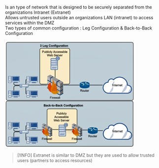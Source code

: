 Is an type of network that is designed to be securely separated from the organizations Intranet (Extranet)  
Allows untrusted users outside an organizations LAN (intranet) to access services within the DMZ  
Two types of common configuration : Leg Configuration & Back-to-Back Configuration

![Perimeter Network Configuration|400](../images/perimeter_network_configuration.png)

 > [!INFO]
 > Extranet is similar to DMZ but they are used to allow trusted users (partners to access resources)
